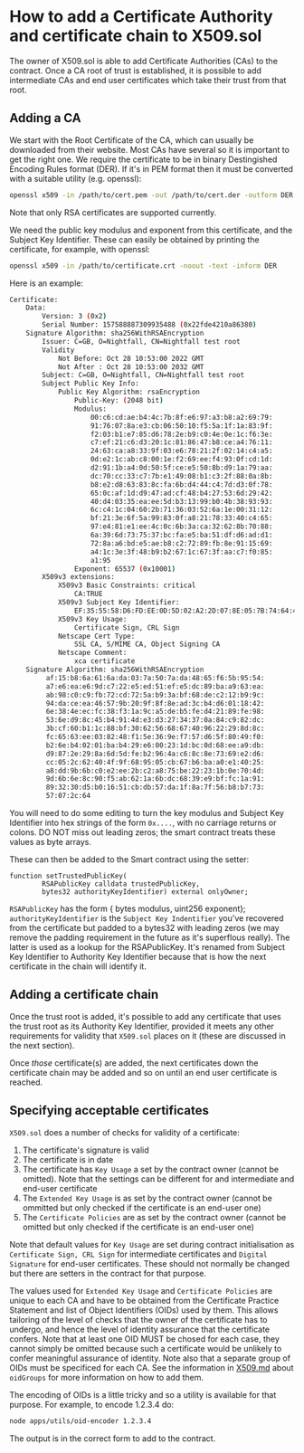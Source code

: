 # How to add a Certificate Authority and certificate chain to X509.sol

The owner of X509.sol is able to add Certificate Authorities (CAs) to the contract. Once a CA root of trust is established, it is possible to add intermediate CAs and end user certificates which take their trust from that root.

## Adding a CA

We start with the Root Certificate of the CA, which can usually be downloaded from their website.  Most CAs have several so it is important to get the right one. We require the certificate to be in binary Destingished Encoding Rules format (DER). If it's in PEM format then it must be converted with a suitable utility (e.g. openssl):

```sh
openssl x509 -in /path/to/cert.pem -out /path/to/cert.der -outform DER 
```

Note that only RSA certificates are supported currently.

We need the public key modulus and exponent from this certificate, and the Subject Key Identifier. These can easily be obtained by printing the certificate, for example, with openssl:

```sh
openssl x509 -in /path/to/certificate.crt -noout -text -inform DER
```

Here is an example:

```sh
Certificate:
    Data:
        Version: 3 (0x2)
        Serial Number: 157588887309935488 (0x22fde4210a86380)
    Signature Algorithm: sha256WithRSAEncryption
        Issuer: C=GB, O=Nightfall, CN=Nightfall test root
        Validity
            Not Before: Oct 28 10:53:00 2022 GMT
            Not After : Oct 28 10:53:00 2032 GMT
        Subject: C=GB, O=Nightfall, CN=Nightfall test root
        Subject Public Key Info:
            Public Key Algorithm: rsaEncryption
                Public-Key: (2048 bit)
                Modulus:
                    00:c6:cd:ae:b4:4c:7b:8f:e6:97:a3:b8:a2:69:79:
                    91:76:07:8a:e3:cb:06:50:10:f5:5a:1f:1a:83:9f:
                    f2:03:b1:e7:85:d6:78:2e:b9:c0:4e:0e:1c:f6:3e:
                    c7:ef:21:c6:d3:20:1c:81:86:47:b8:ce:a4:76:11:
                    24:63:ca:a8:33:9f:03:e6:78:21:2f:02:14:c4:a5:
                    0d:e2:1c:ab:c8:00:1e:f2:69:ee:f4:93:0f:cd:1d:
                    d2:91:1b:a4:0d:50:5f:ce:e5:50:8b:d9:1a:79:aa:
                    dc:70:cc:33:c7:7b:e1:49:08:b1:c3:2f:88:0a:8b:
                    b8:e2:d8:63:83:8c:fa:6b:d4:44:c4:7d:d3:0f:78:
                    65:0c:af:1d:d9:47:ad:cf:48:b4:27:53:6d:29:42:
                    40:d4:03:35:ea:ee:5d:b3:13:99:b0:4b:38:93:93:
                    6c:c4:1c:04:60:2b:71:36:03:52:6a:1e:00:31:12:
                    bf:21:3e:6f:5a:99:83:0f:a8:21:78:33:40:c4:65:
                    97:e4:81:e1:ee:4c:0c:6b:3a:ca:32:62:8b:70:88:
                    6a:39:6d:73:75:37:bc:fa:e5:ba:51:df:d6:ad:d1:
                    72:8a:a6:bd:e5:ae:b8:c2:72:89:fb:8e:91:15:69:
                    a4:1c:3e:3f:48:b9:b2:67:1c:67:3f:aa:c7:f0:85:
                    a1:95
                Exponent: 65537 (0x10001)
        X509v3 extensions:
            X509v3 Basic Constraints: critical
                CA:TRUE
            X509v3 Subject Key Identifier:
                EF:35:55:58:D6:FD:EE:0D:5D:02:A2:2D:07:8E:05:7B:74:64:4E:5F
            X509v3 Key Usage:
                Certificate Sign, CRL Sign
            Netscape Cert Type:
                SSL CA, S/MIME CA, Object Signing CA
            Netscape Comment:
                xca certificate
    Signature Algorithm: sha256WithRSAEncryption
         af:15:b8:6a:61:6a:da:03:7a:50:7a:da:48:65:f6:5b:95:54:
         a7:e6:ea:e6:9d:c7:22:e5:ed:51:ef:e5:dc:89:ba:a9:63:ea:
         ab:98:c0:c9:fb:72:cd:72:5a:b9:3a:bf:68:de:c2:12:b9:9c:
         94:da:ce:ea:46:57:9b:20:9f:8f:8e:ad:3c:b4:d6:01:18:42:
         6e:38:4e:ec:fc:38:f3:1a:9c:a5:de:b5:fe:d4:21:89:fe:98:
         53:6e:d9:8c:45:b4:91:4d:e3:d3:27:34:37:0a:84:c9:82:dc:
         3b:cf:60:b1:1c:88:bf:30:62:56:68:67:40:96:22:29:8d:8c:
         fc:65:63:ee:03:82:48:f1:5e:36:9e:f7:57:d6:5f:80:49:f0:
         b2:6e:b4:02:01:ba:b4:29:e6:00:23:1d:bc:0d:68:ee:a9:db:
         d9:87:2e:29:8a:6d:5d:fe:b2:96:4a:c6:8c:8e:73:69:e2:d6:
         cc:05:2c:62:40:4f:9f:68:95:05:cb:67:b6:ba:a0:e1:40:25:
         a8:dd:9b:6b:c0:e2:ee:2b:c2:a8:75:be:22:23:1b:0e:70:4d:
         9d:6b:6e:8c:90:f5:ab:62:1a:6b:dc:68:39:e9:bf:fc:1a:91:
         89:32:30:d5:b0:16:51:cb:db:57:da:1f:8a:7f:56:b8:b7:73:
         57:07:2c:64
```

You will need to do some editing to turn the key modulus and Subject Key Identifier into hex strings of the form `0x....`, with no carriage returns or colons. DO NOT miss out leading zeros; the smart contract treats these values as byte arrays.

These can then be added to the Smart contract using the setter:

```
function setTrustedPublicKey(
        RSAPublicKey calldata trustedPublicKey,
        bytes32 authorityKeyIdentifier) external onlyOwner;
```

`RSAPublicKey` has the form { bytes modulus, uint256 exponent}; `authorityKeyIdentifier` is the `Subject Key Indentifier` you've recovered from the certificate but padded to a bytes32 with leading zeros (we may remove the padding requirement in the future as it's superflous really). The latter is used as a lookup for the RSAPublicKey. It's renamed from Subject Key Identifier to Authority Key Identifier because that is how the next certificate in the chain will identify it.

## Adding a certificate chain

Once the trust root is added, it's possible to add any certificate that uses the trust root as its Authority Key Identifier, provided it meets any other requirements for validity that `X509.sol` places on it (these are discussed in the next section).

Once _those_ certificate(s) are added, the next certificates down the certificate chain may be added and so on until an end user certificate is reached.

## Specifying acceptable certificates

`X509.sol` does a number of checks for validity of a certificate:

1. The certificate's signature is valid
1. The certificate is in date
1. The certificate has `Key Usage` a set by the contract owner (cannot be omitted). Note that the settings can be different for and intermediate and end-user certificate
1. The `Extended Key Usage` is as set by the contract owner (cannot be ommitted but only checked if the certificate is an end-user one)
1. The `Certificate Policies` are as set by the contract owner (cannot be omitted but only checked if the certificate is an end-user one)

Note that default values for `Key Usage` are set during contract initialisation as `Certificate Sign, CRL Sign` for intermediate certificates and `Digital Signature` for end-user certificates. These should not normally be changed but there are setters in the contract for that purpose.

The values used for `Extended Key Usage` and `Certificate Policies` are unique to each CA and have to be obtained from the Certificate Practice Statement and list of Object Identifiers (OIDs) used by them. This allows tailoring of the level of checks that the owner of the certificate has to undergo, and hence the level of identity assurance that the certificate confers. Note that at least one OID MUST be chosed for each case, they cannot simply be omitted because such a certificate would be unlikely to confer meaningful assurance of identity. Note also that a separate group of OIDs must be specificed for each CA. See the information in [X509.md](./x509.md) about `oidGroups` for more information on how to add them.

The encoding of OIDs is a little tricky and so a utility is available for that purpose.  For example, to encode 1.2.3.4 do:

```sh
node apps/utils/oid-encoder 1.2.3.4
```

The output is in the correct form to add to the contract.  